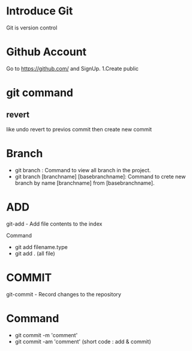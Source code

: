 # Introduce Git
  Git is version control

# Github Account
  Go to https://github.com/ and SignUp.
  1.Create public 

# git command
## revert
like undo revert to previos commit then create new commit

# Branch
  - git branch : Command to view all branch in the project.
  - git branch [branchname] [basebranchname]: Command to crete new branch by name [branchname] from [basebranchname]. 

# ADD
git-add - Add file contents to the index

Command 
- git add filename.type
- git add . (all file)

# COMMIT
git-commit - Record changes to the repository

# Command
- git commit -m 'comment'
- git commit -am 'comment' (short code : add & commit)
